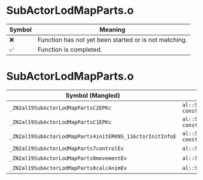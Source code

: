 # SubActorLodMapParts.o
| Symbol | Meaning 
| ------------- | ------------- 
| :x: | Function has not yet been started or is not matching. 
| :white_check_mark: | Function is completed. 


# SubActorLodMapParts.o
| Symbol (Mangled) | Symbol (Demangled) | Decompiled? |
| ------------- |  ------------- | ------------- |
| `_ZN2al19SubActorLodMapPartsC2EPKc` | `al::SubActorLodMapParts::SubActorLodMapParts(char const*)` | :white_check_mark: |
| `_ZN2al19SubActorLodMapPartsC1EPKc` | `al::SubActorLodMapParts::SubActorLodMapParts(char const*)` | :white_check_mark: |
| `_ZN2al19SubActorLodMapParts4initERKNS_13ActorInitInfoE` | `al::SubActorLodMapParts::init(al::ActorInitInfo const&)` | :white_check_mark: |
| `_ZN2al19SubActorLodMapParts7controlEv` | `al::SubActorLodMapParts::control(void)` | :white_check_mark: |
| `_ZN2al19SubActorLodMapParts8movementEv` | `al::SubActorLodMapParts::movement(void)` | :white_check_mark: |
| `_ZN2al19SubActorLodMapParts8calcAnimEv` | `al::SubActorLodMapParts::calcAnim(void)` | :white_check_mark: |
